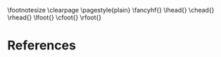 


\footnotesize
\clearpage
\pagestyle{plain}
\fancyhf{}
\lhead{}
\chead{}
\rhead{}
\lfoot{}
\cfoot{}
\rfoot{}

# References

